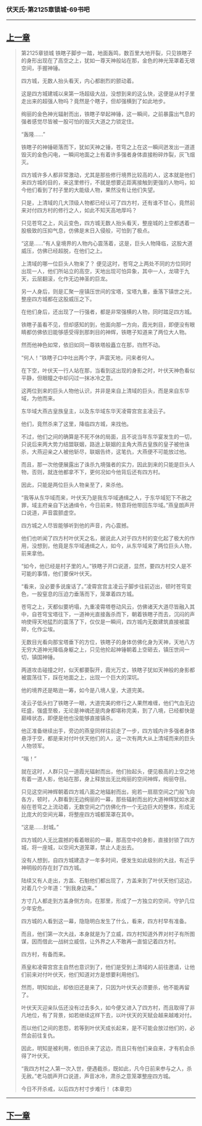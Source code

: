 ### 伏天氏-第2125章锁城-69书吧

--------
[上一章](./080341280600959a8c64d13602157828.md)
--------


>
>
>
>第2125章锁城
>铁瞎子脚步一踏，地面轰鸣，数百里大地开裂，只见铁瞎子的身形出现在了高空之上，犹如一尊天神般站在那，金色的神光笼罩着无垠空间，手握神锤。
>
>四方城，无数人抬头看天，内心都剧烈的颤动着。
>
>这是四方城建城以来第一场超级大战，没想到来的这么快，这便是从村子里走出来的超强人物吗？竟然是个瞎子，但却强横到了如此地步。
>
>绚丽的金色神光辐射而出，铁瞎子举起神锤，这一瞬间，之前暴露出气息的强者感觉尽皆被一股可怕的毁灭大道之力锁定住。
>
>“轰隆……”
>
>铁瞎子的神锤砸落而下，犹如天神之锤，苍穹之上在这一瞬间迸发出一道道毁灭的金色闪电，一瞬间地面之上有着许多强者身体直接粉碎炸裂，灰飞烟灭。
>
>四方城许多人都非常激动，尤其是那些修行境界比较高的人，这本就是他们来四方城的目的，来这里修行，不就是想要近距离接触到更强的人物吗，如今他们看到了村子里的大能级人物，果然没有让他们失望。
>
>只是，上清域的几大顶级人物都已经认可了四方村，还有谁不甘心，竟然前来对付四方村的修行之人，如此不知天高地厚吗？
>
>只见苍穹之上，风云变色，四方城无数人抬头看天，整座城的上空都透着一股极致的压抑气息，仿佛是末日入侵般，可怕到了极点。
>
>“这是……”有人皇境界的人物内心震荡着，这是，巨头人物降临，这股大道威压，仿佛已经超脱，在他们之上。
>
>上清域的哪一位巨头人物来了？
>便见这时，苍穹之上两处不同的方位同时出现一人，他们所站立的高空，天地出现可怕异象，其中一人，龙啸于九天，云层翻滚，化作无边神圣的巨龙。
>
>另一人身后，则是汇聚一座镇压世间的宝塔，宝塔九重，垂落下镇世之光，整座四方城都在这股威压之下。
>
>在他们身后，还出现了一行强者，都是非常强横的人物，同时踏足四方城。
>
>铁瞎子虽看不见，但却感知的到，他面向那一方向，霞光刺目，即便没有眼睛都仿佛依旧能够感受得到那刺目的神辉，铁瞎子知道来了两位大人物。
>
>然而他神色如常，依旧如同一尊铁塔般矗立在那，岿然不动。
>
>“何人！”铁瞎子口中吐出两个字，声震天地，问来者何人。
>
>在下空，叶伏天一行人站在那，当看到这出现的身影之时，叶伏天神色看似平静，但眼瞳之中却闪过一抹冰冷之意。
>
>这两位到来的巨头人物他认识，并非是来自上清域的巨头，而是来自东华域，为他而来。
>
>东华域大燕古皇族皇主，以及东华域东华天凌霄宫宫主凌云子。
>
>他们，竟然杀来了这里，降临四方城，来找他。
>
>不过，他们之间的确算是不死不休的局面，且不说当年东华宴发生的一切，只说后来两大势力结盟联姻，路途上联姻的主角大燕古皇族的皇子被他诛杀，大燕迎亲之人被他斩尽，联姻告终，这笔仇，大燕便不可能放过他。
>
>而且，那一次他便展露出了诛杀九境强者的实力，因此到来的只能是巨头人物，否则，就连他都拿不下，更何况如今他背后还有四方村。
>
>因此，只能是两位巨头人物亲至了，来杀他。
>
>“我等从东华域而来，叶伏天乃是我东华域通缉之人，于东华域犯下不赦之罪，域主府亲自下达通缉令，今日前来，特意将他带回东华域。”燕皇朗声开口说道，声音震颤虚空。
>
>四方城之人尽皆能够听到他的声音，内心震撼。
>
>他们也听闻了四方村叶伏天之名，据说此人对于四方村的变化起了极大的作用，没想到，他竟是东华域通缉之人，如今，从东华域来了两位巨头人物，前来拿他。
>
>“如今，他已经是村子里的人。”铁瞎子开口说道，显然，要四方村交人是不可能的事情，他们要保叶伏天。
>
>“看来，没必要多说废话了。”凌霄宫宫主凌云子脚步往前迈出，顿时苍穹变色，一股窒息的压迫力垂落而下，笼罩着四方城。
>
>苍穹之上，天都似要坍塌，九重凌霄塔卷动风云，仿佛诸天大道尽皆融入其中，自苍穹宝塔往下，一道神光直接轰杀而下，朝着铁瞎子而去，沉闷的声响使得天地猛烈的震荡了下，仅仅是一瞬间，四方城内无数建筑直接被震碎，化作尘埃。
>
>无数目光看向那宝塔垂下的方位，铁瞎子的身体仿佛化身为天神，天地八方无穷大道神光降临身躯之上，只见他抡起神锤朝着上空砸去，镇压世间一切，镇国神锤。
>
>两道攻击碰撞之时，似天都要裂开，霞光万丈，铁瞎子犹如天神般的身影都被震荡往下，踩在地面之上，出现一个巨大的深坑。
>
>他的境界还是略逊一筹，如今是八境人皇，大道完美。
>
>凌云子低头扫了铁瞎子一眼，大道完美的修行之人果然难缠，他们气血无边旺盛，强盛至极，无论是神魂还是肉身都堪称完美，到了八境，已经都快是巅峰状态，即便是他也没能够直接镇杀。
>
>他正准备继续出手，旁边的燕皇同样往前走了一步，四方城内许多强者身体悬浮于空，都是来对付叶伏天他们的人，这一次有两大从上清域而来的巨头人物领军。
>
>“嗡！”
>
>就在这时，人群只见一道霞光辐射而出，他们抬起头，便见极高的上空之地有着一道人影，他站在那，身上释放出无比绚丽的空间神辉，绚丽夺目。
>
>只见这空间神辉朝着四方城八面之地辐射而出，宛若一扇扇空间之门般飞向各方，顿时，人群看到无边绚丽的一幕，那些辐射而出的大道神辉犹如水波般在苍穹之上流动着，无数空间之门仿佛化作一个无边巨大的整体，形成无比庞大的空间光幕，将整座四方城都笼罩在其中。
>
>“这是……封城。”
>
>四方城的人无比震撼的看着眼前的一幕，那高空中的身影，直接封锁了四方城，将一座城，以空间大道笼罩，禁止人走出去。
>
>没有人想到，自四方城建造才一年多时间，便发生如此级别的大战，有近乎神明般的存在封了四方城。
>
>陆续又有人走出，方盖、石魁他们都出现了，方盖来到了叶伏天他们这边，对着几个少年道：“到我身边来。”
>
>方寸几人都走到方盖身侧方向，在那里，形成了一方独立的空间，守护几位少年安危。
>
>四方城的人看到这一幕，隐隐明白发生了什么，看来，四方村早有准备。
>
>而且，他们第一次大战，本身就是为了立威，四方村知道外界对村子有所图谋，因而借此一战树立威信，让外界之人不敢再一直惦记着四方村。
>
>四方村，有备而来。
>
>燕皇和凌霄宫宫主自然也意识到了，他们是受到上清域的人前往邀请，让他们前来对付叶伏天，他们知道对方是想要利用他们。
>
>然而，明知如此，却依旧还是来了，只因为叶伏天必须要杀，他不能再留了。
>
>叶伏天灭迎亲队伍还没有过去多久，如今便又进入了四方村，而且取得了非凡地位，有了背景，如若继续这样下去，以叶伏天的天赋会越来越难对付。
>
>而以他们之间的恩怨，若等到叶伏天成长起来，是不可能会放过他们的，必然会前往复仇。
>
>因此，明知是被利用，依旧杀来了这边，而且只有他们亲自来，才有机会杀得了叶伏天。
>
>“我四方村之人第一次入世，便遇截杀，既如此，凡今日前来参与之人，杀无赦。”老马朗声开口说道，声音冰冷，肃杀之意笼罩整座四方城。
>
>今日不开杀戒，以后四方村寸步难行！
>(本章完)
>
>

--------
[下一章](./6568c32e279deda55dfe958f62dcf54f.md)
--------
